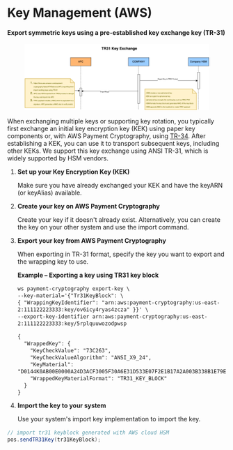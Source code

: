 # Key Management (AWS)

#### Export symmetric keys using a pre-established key exchange key (TR-31) <a href="#keys-export-tr31" id="keys-export-tr31"></a>

<figure><img src=".gitbook/assets/image (2).png" alt=""><figcaption></figcaption></figure>

When exchanging multiple keys or supporting key rotation, you typically first exchange an initial key encryption key (KEK) using paper key components or, with AWS Payment Cryptography, using [TR-34](https://docs.aws.amazon.com/payment-cryptography/latest/userguide/keys-export.html#keys-export-tr34). After establishing a KEK, you can use it to transport subsequent keys, including other KEKs. We support this key exchange using ANSI TR-31, which is widely supported by HSM vendors.

1.  **Set up your Key Encryption Key (KEK)**

    Make sure you have already exchanged your KEK and have the keyARN (or keyAlias) available.
2.  **Create your key on AWS Payment Cryptography**

    Create your key if it doesn't already exist. Alternatively, you can create the key on your other system and use the import command.
3.  **Export your key from AWS Payment Cryptography**

    When exporting in TR-31 format, specify the key you want to export and the wrapping key to use.

    **Example – Exporting a key using TR31 key block**

    ```
    ws payment-cryptography export-key \
    --key-material='{"Tr31KeyBlock": \
    { "WrappingKeyIdentifier": "arn:aws:payment-cryptography:us-east-2:111122223333:key/ov6icy4ryas4zcza" }}' \
    --export-key-identifier arn:aws:payment-cryptography:us-east-2:111122223333:key/5rplquuwozodpwsp
    ```

    ```
    {
      "WrappedKey": {
        "KeyCheckValue": "73C263",
        "KeyCheckValueAlgorithm": "ANSI_X9_24",
        "KeyMaterial": "D0144K0AB00E0000A24D3ACF3005F30A6E31D533E07F2E1B17A2A003B338B1E79E5B3AD4FBF7850FACF9A3784489581A543C84816C8D3542AE888CE6D4EDDFD09C39957B131617BC",
        "WrappedKeyMaterialFormat": "TR31_KEY_BLOCK"
      }
    }
    ```
4.  **Import the key to your system**

    Use your system's import key implementation to import the key.

```java
// import tr31 keyblock generated with AWS cloud HSM
pos.sendTR31Key(tr31KeyBlock);
```

